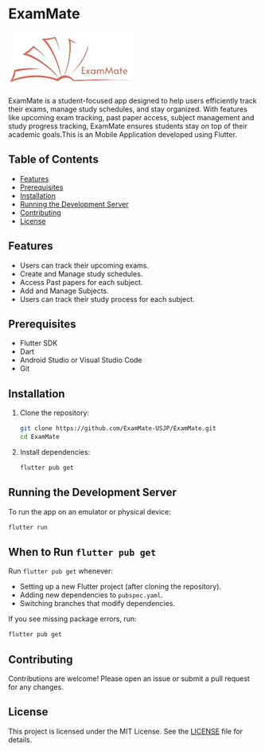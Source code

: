 # ExamMate

![ExamMate-Logo](public/logo/exammate-logo-full.jpg)

ExamMate is a student-focused app designed to help users efficiently track their exams, manage study schedules, and stay organized. With features like upcoming exam tracking, past paper access, subject management and study progress tracking, ExamMate ensures students stay on top of their academic goals.This is an Mobile Application developed using Flutter.

## Table of Contents

- [Features](#features)
- [Prerequisites](#prerequisites)
- [Installation](#installation)
- [Running the Development Server](#running-the-development-server)<!-- - [Usage](#usage) -->
- [Contributing](#contributing)
- [License](#license)

## Features

- Users can track their upcoming exams.
- Create and Manage study schedules.
- Access Past papers for each subject.
- Add and Manage Subjects.
- Users can track their study process for each subject.

## Prerequisites

- Flutter SDK
- Dart
- Android Studio or Visual Studio Code
- Git

## Installation

1. Clone the repository:
   ```bash
   git clone https://github.com/ExamMate-USJP/ExamMate.git
   cd ExamMate
   ```

2. Install dependencies:
   ```bash
   flutter pub get
   ```


## Running the Development Server

To run the app on an emulator or physical device:

```bash
flutter run
```

## When to Run `flutter pub get`

Run `flutter pub get` whenever:

- Setting up a new Flutter project (after cloning the repository).
- Adding new dependencies to `pubspec.yaml`.
- Switching branches that modify dependencies.

If you see missing package errors, run:

```bash
flutter pub get
```

<!-- ## Usage

1. Open the app on your mobile device or emulator.
2. Register or log in to access your study dashboard.
3. Create study plans and add subjects or topics.
4. Take practice exams and track progress.
5. View performance analytics to improve study habits. -->

## Contributing

Contributions are welcome! Please open an issue or submit a pull request for any changes.

## License

This project is licensed under the MIT License. See the [LICENSE](LICENSE) file for details.

